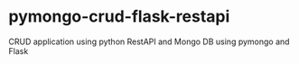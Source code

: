 # pymongo-crud-flask-restapi
CRUD application using python RestAPI and Mongo DB using pymongo and Flask
